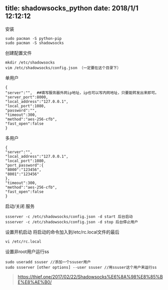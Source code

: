 title: shadowsocks_python
date: 2018/1/1 12:12:12
---
安装
```
sudo pacman -S python-pip
sudo pacman -S shadowsocks
```
创建配置文件
```
mkdir /etc/shadowsocks
vim /etc/shadowsocks/config.json （一定要在这个目录下）
```
单用户
```
{
"server":"",  ##填写服务器外网ip地址，ip也可以写内网地址，只要能转发出来即可。
"server_port":8000,
"local_address":"127.0.0.1",
"local_port":1080,
"password":"",
"timeout":300,
"method":"aes-256-cfb",
"fast_open":false
}
```
多用户
```
{
"server":"",
"local_address":"127.0.0.1",
"local_port":1080,
"port_password":{
"8000":"123456",
"8001":"123456"
},
"timeout":300,
"method":"aes-256-cfb",
"fast_open":false
}
```
启动/关闭 服务
```
ssserver -c /etc/shadowsocks/config.json -d start 后台启动
ssserver -c /etc/shadowsocks/config.json -d stop 后台停止用户
```
设置开机启动
将启动的命令加入到/etc/rc.local文件的最后

```
vi /etc/rc.local
```
设置非root用户运行ss
```
sudo useradd ssuser //添加一个ssuser用户
sudo ssserver [other options] --user ssuser //用ssuser这个用户来运行ss
```



> https://thief.one/2017/02/22/Shadowsocks%E6%8A%98%E8%85%BE%E8%AE%B0/






















